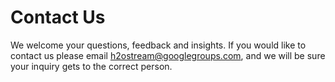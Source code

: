 # Contact Us

We welcome your questions, feedback and insights.
If you would like to contact us please email h2ostream@googlegroups.com,
and we will be sure your inquiry gets to the correct person.


